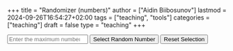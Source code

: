 +++
title = "Randomizer (numbers)"
author = ["Aidin Biibosunov"]
lastmod = 2024-09-26T16:54:27+02:00
tags = ["teaching", "tools"]
categories = ["teaching"]
draft = false
type = "teaching"
+++

<input type="number" id="numberInput" placeholder="Enter the maximum number to select from" min="1">
<button onclick="selectRandomNumber()">Select Random Number</button>
<button onclick="resetSelection()">Reset Selection</button>

<div id="latestOutput" style="margin-top: 20px; font-weight: bold;"></div>
<div id="selectedNumbersOutput" style="margin-top: 10px; font-weight: bold;"></div>

<script>
let selectedNumbers = [];
let availableNumbers = [];

function initializeNumbers(N) {
    availableNumbers = Array.from({length: N}, (_, i) => i + 1); // Create array [1, 2, ..., N]
    selectedNumbers = []; // Reset selected numbers
}

function getRandomInteger() {
    if (availableNumbers.length === 0) {
        return null; // No more numbers available
    }
    const randomIndex = Math.floor(Math.random() * availableNumbers.length);
    return availableNumbers.splice(randomIndex, 1)[0]; // Remove and return the selected number
}

function selectRandomNumber() {
    const N = parseInt(document.getElementById('numberInput').value, 10);

    if (isNaN(N) || N < 1) {
        document.getElementById('latestOutput').innerText = "Please enter a valid integer greater than 0.";
        return;
    }

    if (selectedNumbers.length === 0) {
        initializeNumbers(N); // Initialize numbers when N is valid
    }

    const randomNumber = getRandomInteger();
    if (randomNumber !== null) {
        selectedNumbers.push(randomNumber);
        document.getElementById('latestOutput').innerText = "Randomly selected number: " + randomNumber;
        document.getElementById('selectedNumbersOutput').innerText = "Selected numbers: " + selectedNumbers.join(', ');
    } else {
        document.getElementById('latestOutput').innerText = "All numbers have been selected.";
    }
}

function resetSelection() {
    document.getElementById('latestOutput').innerText = "Selection reset. You can start over.";
    document.getElementById('selectedNumbersOutput').innerText = ""; // Clear selected numbers output
    selectedNumbers = [];
    availableNumbers = [];
}
</script>